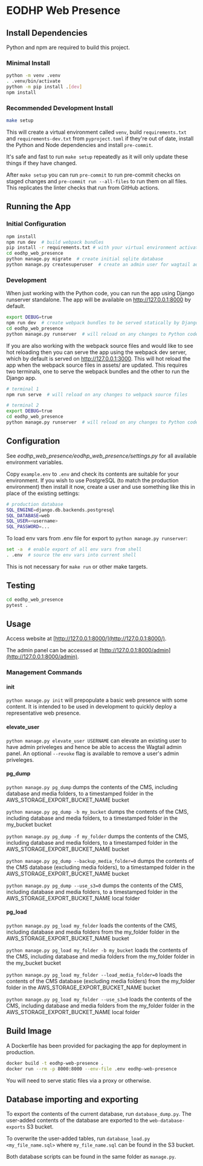 # EODHP Web Presence

## Install Dependencies

Python and npm are required to build this project.

### Minimal Install

```bash
python -m venv .venv
. .venv/bin/activate
python -m pip install .[dev]
npm install
```

### Recommended Development Install

```bash
make setup
```

This will create a virtual environment called `venv`, build `requirements.txt` and `requirements-dev.txt` from `pyproject.toml` if they're out of date, install the Python and Node dependencies and install `pre-commit`.

It's safe and fast to run `make setup` repeatedly as it will only update these things if they have changed.

After `make setup` you can run `pre-commit` to run pre-commit checks on staged changes and `pre-commit run --all-files` to run them on all files. This replicates the linter checks that run from GitHub actions.

## Running the App

### Initial Configuration

```bash
npm install
npm run dev  # build webpack bundles
pip install -r requirements.txt # with your virtual environment activated
cd eodhp_web_presence
python manage.py migrate  # create initial sqlite database
python manage.py createsuperuser  # create an admin user for wagtail admin backend
```

### Development

When just working with the Python code, you can run the app using Django runserver standalone. The app will be available on http://127.0.0.1:8000 by default.

```bash
export DEBUG=true
npm run dev  # create webpack bundles to be served statically by Django
cd eodhp_web_presence
python manage.py runserver  # will reload on any changes to Python code
```

If you are also working with the webpack source files and would like to see hot reloading then you can serve the app using the webpack dev server, which by default is served on http://127.0.0.1:3000. This will hot reload the app when the webpack source files in assets/ are updated. This requires two terminals, one to serve the webpack bundles and the other to run the Django app.

```bash
# terminal 1
npm run serve  # will reload on any changes to webpack source files
```

```bash
# terminal 2
export DEBUG=true
cd eodhp_web_presence
python manage.py runserver  # will reload on any changes to Python code
```

## Configuration

See _eodhp_web_presence/eodhp_web_presence/settings.py_ for all available environment variables.

Copy `example.env` to `.env` and check its contents are suitable for your environment. If you wish to use PostgreSQL (to match the production environment) then install it now, create a user and use something like this in place of the existing settings:

```bash
# production database
SQL_ENGINE=django.db.backends.postgresql
SQL_DATABASE=web
SQL_USER=<username>
SQL_PASSWORD=...
```

To load env vars from .env file for export to `python manage.py runserver`:

```bash
set -a  # enable export of all env vars from shell
. .env  # source the env vars into current shell
```

This is not necessary for `make run` or other make targets.

## Testing

```bash
cd eodhp_web_presence
pytest .
```

## Usage

Access website at [http://127.0.0.1:8000/](http://127.0.0.1:8000/).

The admin panel can be accessed at [http://127.0.0.1:8000/admin](http://127.0.0.1:8000/admin).

### Management Commands

#### init

`python manage.py init` will prepopulate a basic web presence with some content. It is intended to be used in development to quickly deploy a representative web presence.

#### elevate_user

`python manage.py elevate_user USERNAME` can elevate an existing user to have admin priveleges and hence be able to access the Wagtail admin panel. An optional `--revoke` flag is available to remove a user's admin priveleges.

#### pg_dump

`python manage.py pg_dump` dumps the contents of the CMS, including database and media folders, to a timestamped folder in the AWS_STORAGE_EXPORT_BUCKET_NAME bucket

`python manage.py pg_dump -b my_bucket` dumps the contents of the CMS, including database and media folders, to a timestamped folder in the my_bucket bucket

`python manage.py pg_dump -f my_folder` dumps the contents of the CMS, including database and media folders, to a timestamped folder in the AWS_STORAGE_EXPORT_BUCKET_NAME bucket

`python manage.py pg_dump --backup_media_folder=0` dumps the contents of the CMS database (excluding media folders), to a timestamped folder in the AWS_STORAGE_EXPORT_BUCKET_NAME bucket

`python manage.py pg_dump --use_s3=0` dumps the contents of the CMS, including database and media folders, to a timestamped folder in the AWS_STORAGE_EXPORT_BUCKET_NAME local folder

#### pg_load

`python manage.py pg_load my_folder` loads the contents of the CMS, including database and media folders from the my_folder folder in the AWS_STORAGE_EXPORT_BUCKET_NAME bucket

`python manage.py pg_load my_folder -b my_bucket` loads the contents of the CMS, including database and media folders from the my_folder folder in the my_bucket bucket

`python manage.py pg_load my_folder --load_media_folder=0` loads the contents of the CMS database (excluding media folders) from the my_folder folder in the AWS_STORAGE_EXPORT_BUCKET_NAME bucket

`python manage.py pg_load my_folder --use_s3=0` loads the contents of the CMS, including database and media folders from the my_folder folder in the AWS_STORAGE_EXPORT_BUCKET_NAME local folder


## Build Image

A Dockerfile has been provided for packaging the app for deployment in production.

```bash
docker build -t eodhp-web-presence .
docker run --rm -p 8000:8000 --env-file .env eodhp-web-presence
```

You will need to serve static files via a proxy or otherwise.

## Database importing and exporting

To export the contents of the current database, run `database_dump.py`. The user-added contents of the database are exported to the `web-database-exports` S3 bucket.

To overwrite the user-added tables, run `database_load.py <my_file_name.sql>` where `my_file_name.sql` can be found in the S3 bucket.

Both database scripts can be found in the same folder as `manage.py`.
